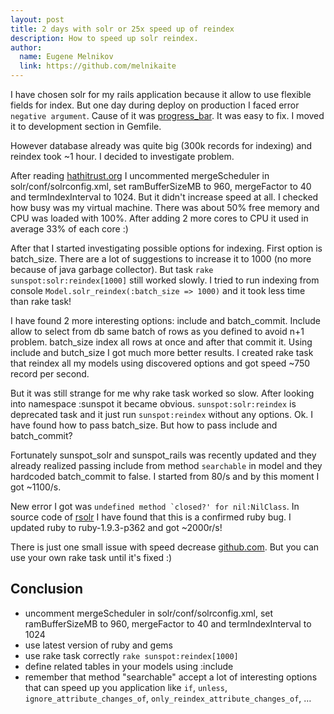 ```yaml
---
layout: post
title: 2 days with solr or 25x speed up of reindex
description: How to speed up solr reindex.
author:
  name: Eugene Melnikov
  link: https://github.com/melnikaite
---
```

I have chosen solr for my rails application because it allow to use flexible fields for index.
But one day during deploy on production I faced error `negative argument`.
Cause of it was [progress_bar](https://github.com/sunspot/sunspot/issues/139). It was easy to fix. I moved it to development section in Gemfile.

However database already was quite big (300k records for indexing) and reindex took ~1 hour.
I decided to investigate problem.

<!-- full start -->
After reading [hathitrust.org](http://www.hathitrust.org/blogs/large-scale-search/forty-days-and-forty-nights-re-indexing-7-million-books-part-1) I uncommented mergeScheduler in solr/conf/solrconfig.xml, set ramBufferSizeMB to 960, mergeFactor to 40 and termIndexInterval to 1024.
But it didn't increase speed at all.
I checked how busy was my virtual machine. There was about 50% free memory and CPU was loaded with 100%.
After adding 2 more cores to CPU it used in average 33% of each core :)

After that I started investigating possible options for indexing.
First option is batch_size. There are a lot of suggestions to increase it to 1000 (no more because of java garbage collector).
But task `rake sunspot:solr:reindex[1000]` still worked slowly.
I tried to run indexing from console `Model.solr_reindex(:batch_size => 1000)` and it took less time than rake task!

I have found 2 more interesting options: include and batch_commit.
Include allow to select from db same batch of rows as you defined to avoid n+1 problem.
batch_size index all rows at once and after that commit it.
Using include and butch_size I got much more better results.
I created rake task that reindex all my models using discovered options and got speed ~750 record per second.

But it was still strange for me why rake task worked so slow. After looking into namespace :sunspot it became obvious.
`sunspot:solr:reindex` is deprecated task and it just run `sunspot:reindex` without any options.
Ok. I have found how to pass batch_size. But how to pass include and batch_commit?

Fortunately sunspot_solr and sunspot_rails was recently updated and they already realized passing include from method `searchable` in model and they hardcoded batch_commit to false.
I started from 80/s and by this moment I got ~1100/s.

New error I got was ``undefined method `closed?' for nil:NilClass``.
In source code of [rsolr](https://github.com/mwmitchell/rsolr/blob/v1.0.7/lib/rsolr/connection.rb#L20) I have found that this is a confirmed ruby bug.
I updated ruby to ruby-1.9.3-p362 and got ~2000r/s!

There is just one small issue with speed decrease [github.com](https://github.com/sunspot/sunspot/pull/372). But you can use your own rake task until it's fixed :)

## Conclusion

* uncomment mergeScheduler in solr/conf/solrconfig.xml, set ramBufferSizeMB to 960, mergeFactor to 40 and termIndexInterval to 1024
* use latest version of ruby and gems
* use rake task correctly `rake sunspot:reindex[1000]`
* define related tables in your models using :include
* remember that method "searchable" accept a lot of interesting options that can speed up you application like `if`, `unless`, `ignore_attribute_changes_of`, `only_reindex_attribute_changes_of`, …
<!-- full end -->
